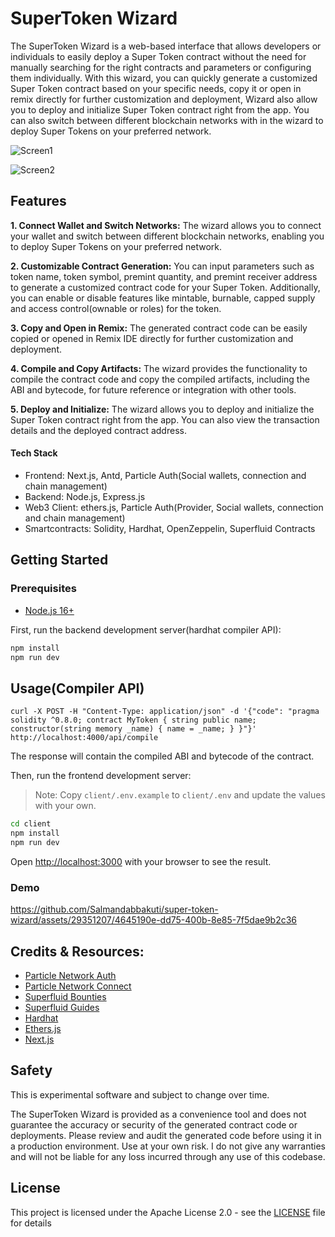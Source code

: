# SuperToken Wizard

The SuperToken Wizard is a web-based interface that allows developers or individuals to easily deploy a Super Token contract without the need for manually searching for the right contracts and parameters or configuring them individually. With this wizard, you can quickly generate a customized Super Token contract based on your specific needs, copy it or open in remix directly for further customization and deployment, Wizard also allow you to deploy and initialize Super Token contract right from the app. You can also switch between different blockchain networks with in the wizard to deploy Super Tokens on your preferred network.

![Screen1](https://github.com/Salmandabbakuti/super-token-wizard/assets/29351207/3ee036eb-3868-4b6a-af2c-f15d7bfe745d)

![Screen2](https://github.com/Salmandabbakuti/super-token-wizard/assets/29351207/95c61074-9a7b-4bbb-beb2-6d2c5eacaf42)

## Features

**1. Connect Wallet and Switch Networks:** The wizard allows you to connect your wallet and switch between different blockchain networks, enabling you to deploy Super Tokens on your preferred network.

**2. Customizable Contract Generation:** You can input parameters such as token name, token symbol, premint quantity, and premint receiver address to generate a customized contract code for your Super Token. Additionally, you can enable or disable features like mintable, burnable, capped supply and access control(ownable or roles) for the token.

**3. Copy and Open in Remix:** The generated contract code can be easily copied or opened in Remix IDE directly for further customization and deployment.

**4. Compile and Copy Artifacts:** The wizard provides the functionality to compile the contract code and copy the compiled artifacts, including the ABI and bytecode, for future reference or integration with other tools.

**5. Deploy and Initialize:** The wizard allows you to deploy and initialize the Super Token contract right from the app. You can also view the transaction details and the deployed contract address.

#### Tech Stack

- Frontend: Next.js, Antd, Particle Auth(Social wallets, connection and chain management)
- Backend: Node.js, Express.js
- Web3 Client: ethers.js, Particle Auth(Provider, Social wallets, connection and chain management)
- Smartcontracts: Solidity, Hardhat, OpenZeppelin, Superfluid Contracts

## Getting Started

### Prerequisites

- [Node.js 16+](https://nodejs.org/en/download/)

First, run the backend development server(hardhat compiler API):

```bash
npm install
npm run dev
```

## Usage(Compiler API)

```
curl -X POST -H "Content-Type: application/json" -d '{"code": "pragma solidity ^0.8.0; contract MyToken { string public name; constructor(string memory _name) { name = _name; } }"}' http://localhost:4000/api/compile
```

The response will contain the compiled ABI and bytecode of the contract.

Then, run the frontend development server:

> Note: Copy `client/.env.example` to `client/.env` and update the values with your own.

```bash
cd client
npm install
npm run dev
```

Open [http://localhost:3000](http://localhost:3000) with your browser to see the result.

### Demo

https://github.com/Salmandabbakuti/super-token-wizard/assets/29351207/4645190e-dd75-400b-8e85-7f5dae9b2c36

## Credits & Resources:

- [Particle Network Auth](https://developers.particle.network/reference/auth-web)
- [Particle Network Connect](https://developers.particle.network/reference/connect-web#connect-core)
- [Superfluid Bounties](https://github.com/superfluid-finance/custom-supertokens/issues/25)
- [Superfluid Guides](https://docs.superfluid.finance/superfluid/resources/integration-guides)
- [Hardhat](https://hardhat.org/getting-started/)
- [Ethers.js](https://docs.ethers.io/v5/)
- [Next.js](https://nextjs.org/docs/getting-started)

## Safety

This is experimental software and subject to change over time.

The SuperToken Wizard is provided as a convenience tool and does not guarantee the accuracy or security of the generated contract code or deployments. Please review and audit the generated code before using it in a production environment. Use at your own risk.
I do not give any warranties and will not be liable for any loss incurred through any use of this codebase.

## License

This project is licensed under the Apache License 2.0 - see the [LICENSE](LICENSE) file for details
